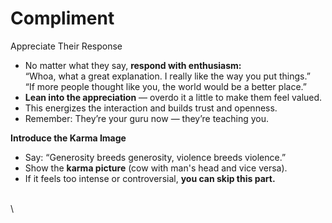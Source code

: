 # Compliment

Appreciate Their Response

* No matter what they say, **respond with enthusiasm:**\
  “Whoa, what a great explanation. I really like the way you put things.”\
  “If more people thought like you, the world would be a better place.”
* **Lean into the appreciation** — overdo it a little to make them feel valued.
* This energizes the interaction and builds trust and openness.
* Remember: They’re your guru now — they’re teaching you.

**Introduce the Karma Image**

* Say: “Generosity breeds generosity, violence breeds violence.”
* Show the **karma picture** (cow with man's head and vice versa).
* If it feels too intense or controversial, **you can skip this part.**

\
\
